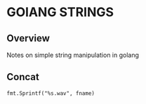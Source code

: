 # GOlANG STRINGS

## Overview

Notes on simple string manipulation in golang

## Concat

```golang
fmt.Sprintf("%s.wav", fname)
```
